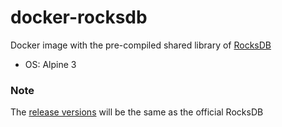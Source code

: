 # docker-rocksdb

Docker image with the pre-compiled shared library of [RocksDB](https://github.com/facebook/rocksdb)

- OS: Alpine 3

### Note

The [release versions](https://github.com/facebook/rocksdb/releases) will be the same as the official RocksDB
